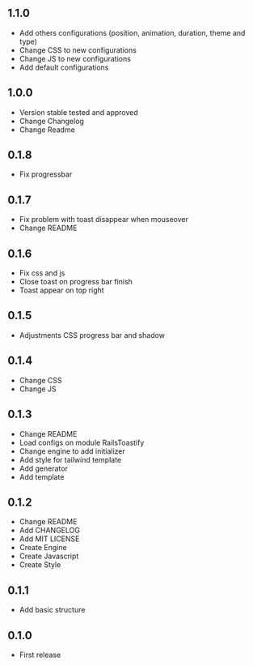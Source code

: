## 1.1.0

- Add others configurations (position, animation, duration, theme and type)
- Change CSS to new configurations
- Change JS to new configurations
- Add default configurations

## 1.0.0

- Version stable tested and approved
- Change Changelog
- Change Readme

## 0.1.8

- Fix progressbar

## 0.1.7

- Fix problem with toast disappear when mouseover
- Change README

## 0.1.6

- Fix css and js
- Close toast on progress bar finish
- Toast appear on top right
  
## 0.1.5

- Adjustments CSS progress bar and shadow
  
## 0.1.4

- Change CSS
- Change JS

## 0.1.3

- Change README
- Load configs on module RailsToastify
- Change engine to add initializer
- Add style for tailwind template
- Add generator
- Add template

## 0.1.2

- Change README
- Add CHANGELOG
- Add MIT LICENSE
- Create Engine
- Create Javascript
- Create Style
  
## 0.1.1

- Add basic structure

## 0.1.0

- First release